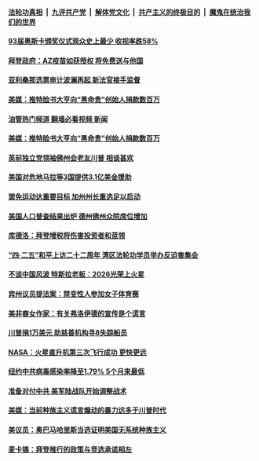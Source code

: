 ####  [法轮功真相](../../../../basic/blob/master/README.md?t=04280131) &nbsp;|&nbsp; [九评共产党](../../../../9ping.md/blob/master/README.md?t=04280131) &nbsp;|&nbsp; [解体党文化](../../../../jtdwh.md/blob/master/README.md?t=04280131)  &nbsp;|&nbsp; [共产主义的终极目的](../../../../gczydzjmd.md/blob/master/README.md?t=04280131) &nbsp;|&nbsp; [魔鬼在统治我们的世界](../../../../mgztzwmdsj.md/blob/master/README.md?t=04280131) 

#### [93届奥斯卡颁奖仪式观众史上最少 收视率跌58% ](../pages/soh6/499340.md?t=04280131) 
#### [拜登政府：AZ疫苗如获授权 将免费送与他国](../pages/soh6/499439.md?t=04280131) 
#### [亚利桑那选票审计波澜再起 新法官接手监督](../pages/soh6/499394.md?t=04280131) 
#### [美媒：推特脸书大亨向“黑命贵”创始人捐款数百万](../pages/soh6/499397.md?t=04280131) 
#### [油管热门频道 翻墙必看视频 新闻](http://165.227.50.49:81/youtube.html)
#### [美媒：推特脸书大亨向“黑命贵”创始人捐款数百万](../pages/soh6/499397.md?t=04280131) 
#### [英前独立党领袖佛州会老友川普 相谈甚欢](../pages/soh6/499268.md?t=04280131) 
#### [美国对危地马拉等3国提供3.1亿美金援助](../pages/soh6/499250.md?t=04280131) 
#### [罢免运动达重要目标 加州州长重选足以启动](../pages/soh6/499256.md?t=04280131) 
#### [美国人口普查结果出炉 德州佛州众院席位增加](../pages/soh6/499226.md?t=04280131) 
#### [库德洛：拜登增税将伤害投资者和蓝领](../pages/soh6/499166.md?t=04280131) 
#### [“四·二五”和平上访二十二周年 湾区法轮功学员举办反迫害集会](../pages/soh6/499163.md?t=04280131) 
#### [不谈中国风波 特斯拉老板：2026光荣上火星](../pages/soh6/499118.md?t=04280131) 
#### [宾州议员提法案：禁变性人参加女子体育赛 ](../pages/soh6/499115.md?t=04280131) 
#### [美非裔女作家：有关弗洛伊德的宣传是个谎言](../pages/soh6/499121.md?t=04280131) 
#### [川普捐1万美元 助慈善机构寻8失踪船员](../pages/soh6/499085.md?t=04280131) 
#### [NASA：火星直升机第三次飞行成功 更快更远 ](../pages/soh6/499064.md?t=04280131) 
#### [纽约中共病毒感染率降至1.79% 5个月来最低](../pages/soh6/499055.md?t=04280131) 
#### [准备对付中共 美军陆战队开始调整战术](../pages/soh6/499049.md?t=04280131) 
#### [美媒：当前种族主义谎言煽动的暴力远多于川普时代](../pages/soh6/499037.md?t=04280131) 
#### [美议员：奥巴马哈里斯当选证明美国无系统种族主义](../pages/soh6/499025.md?t=04280131) 
#### [麦卡锡：拜登推行的政策与竞选承诺相左](../pages/soh6/498857.md?t=04280131) 
<img src='http://gfw-breaker.win/goodnews/indexes/soh6.md' width='0px' height='0px'/>
